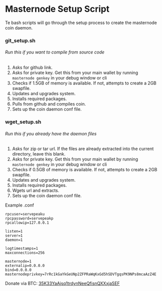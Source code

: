 # Masternode Setup Script
Te bash scripts will go through the setup process to create the masternode coin daemon.

### git_setup.sh
###### Run this if you want to compile from source code
1. Asks for github link.
2. Asks for private key. Get this from your main wallet by running ```masternode genkey``` in your debug window or cli
3. Checks if 1.5GB of memory is available. If not, attempts to create a 2GB swapfile.
4. Updates and upgrades system.
5. Installs required packages.
6. Pulls from github and compiles coin.
7. Sets up the coin daemon conf file.

### wget_setup.sh
###### Run this if you already have the daemon files
1. Asks for zip or tar url. 
If the files are already extracted into the current directory, leave this blank.
2. Asks for private key. Get this from your main wallet by running ```masternode genkey``` in your debug window or cli
3. Checks if 0.5GB of memory is available. If not, attempts to create a 2GB swapfile.
4. Updates and upgrades system.
5. Installs required packages.
6. Wgets url and extracts.
7. Sets up the coin daemon conf file.

Example .conf
```
rpcuser=servepeaku
rpcpassword=servepeakp
rpcallowip=127.0.0.1

listen=1
server=1
daemon=1

logtimestamps=1
maxconnections=256

masternode=1
externalip=0.0.0.0
bind=0.0.0.0
masternodeprivkey=7rRc1kGaYkGeUNp2ZFPRaWqKxGd5hSDVTgqsPK9NPs8mcaAzZ4E
```

Donate via BTC: [35K33YaAjsq1trdynNeeQfisnQXXxjaSEF](bitcoin:35K33YaAjsq1trdynNeeQfisnQXXxjaSEF)